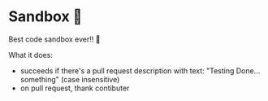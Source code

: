 # Sandbox 🤘
Best code sandbox ever!! :metal:

What it does:
- succeeds if there's a pull request description with text: "Testing Done... something" (case insensitive)
- on pull request, thank contibuter
